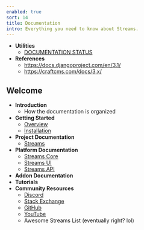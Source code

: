 ```yaml
---
enabled: true
sort: 14
title: Documentation
intro: Everything you need to know about Streams.
---
```


- **Utilities**
    - <a href="status">DOCUMENTATION STATUS</a>
- **References**
    - https://docs.djangoproject.com/en/3.1/
    - https://craftcms.com/docs/3.x/

## Welcome

- **Introduction**
    - How the documentation is organized
- **Getting Started**
    - [Overview](docs/introduction)
    - [Installation](docs/installation)
- **Project Documentation**
    - [Streams](docs/introduction)
- **Platform Documentation**
    - [Streams Core](docs/core/introduction)
    - [Streams UI](docs/ui/introduction)
    - [Streams API](docs/api/introduction)
- **Addon Documentation**
- **Tutorials**
- **Community Resources**
    - [Discord](https://discord.gg/vhz8NZC)
    - [Stack Exchange](https://stackoverflow.com/search?q=laravel+streams)
    - [GitHub](https://github.com/anomalylabs)
    - [YouTube](https://www.youtube.com/user/AIWebSystems)
    - Awesome Streams List (eventually right? lol)
